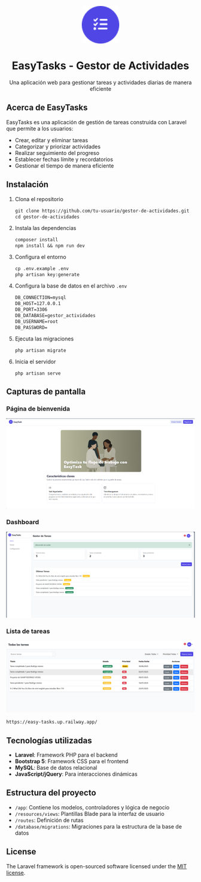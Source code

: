 <p align="center"><img src="public/logo.png" width="100" alt="EasyTasks Logo"></p>

<h1 align="center">EasyTasks - Gestor de Actividades</h1>

<p align="center">
Una aplicación web para gestionar tareas y actividades diarias de manera eficiente
</p>

## Acerca de EasyTasks

EasyTasks es una aplicación de gestión de tareas construida con Laravel que permite a los usuarios:

- Crear, editar y eliminar tareas
- Categorizar y priorizar actividades
- Realizar seguimiento del progreso
- Establecer fechas límite y recordatorios
- Gestionar el tiempo de manera eficiente

## Instalación

1. Clona el repositorio
   ```
   git clone https://github.com/tu-usuario/gestor-de-actividades.git
   cd gestor-de-actividades
   ```

2. Instala las dependencias
   ```
   composer install
   npm install && npm run dev
   ```

3. Configura el entorno
   ```
   cp .env.example .env
   php artisan key:generate
   ```

4. Configura la base de datos en el archivo `.env`
   ```
   DB_CONNECTION=mysql
   DB_HOST=127.0.0.1
   DB_PORT=3306
   DB_DATABASE=gestor_actividades
   DB_USERNAME=root
   DB_PASSWORD=
   ```

5. Ejecuta las migraciones
   ```
   php artisan migrate
   ```

6. Inicia el servidor
   ```
   php artisan serve
   ```

## Capturas de pantalla

### Página de bienvenida
![Página de bienvenida](public/screenshots/welcome.png)

### Dashboard
![Dashboard](public/screenshots/dashboard.png)

### Lista de tareas
![Lista de tareas](public/screenshots/tasks.png)

   ```
https://easy-tasks.up.railway.app/
   ```
## Tecnologías utilizadas

- **Laravel**: Framework PHP para el backend
- **Bootstrap 5**: Framework CSS para el frontend
- **MySQL**: Base de datos relacional
- **JavaScript/jQuery**: Para interacciones dinámicas

## Estructura del proyecto

- `/app`: Contiene los modelos, controladores y lógica de negocio
- `/resources/views`: Plantillas Blade para la interfaz de usuario
- `/routes`: Definición de rutas
- `/database/migrations`: Migraciones para la estructura de la base de datos

## License

The Laravel framework is open-sourced software licensed under the [MIT license](https://opensource.org/licenses/MIT).
